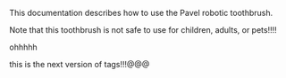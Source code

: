 This documentation describes how to use the Pavel robotic toothbrush.

Note that this toothbrush is not safe to use for children, adults, or pets!!!!

ohhhhh

this is the next version of tags!!!@@@
